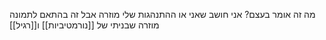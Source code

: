 מה זה אומר בעצם? אני חושב שאני או ההתנהגות שלי מוזרה אבל זה בהתאם לתמונה מוזרה שבניתי של [[נורמטיביות]] ו[[רגיל]]
